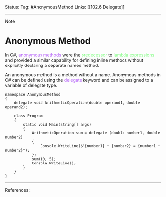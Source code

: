 Status: 
Tag: #AnonymousMethod
Links: [[102.6 Delegate]]

---
> [!note] 
>  # Anonymous Method

In C#, <font style="color:#b562f9">anonymous methods</font> were the <font style="color:#81fd83">predecessor</font> to <font style="color:#81fd83">lambda expressions</font> and provided a similar capability for defining inline methods without explicitly declaring a separate named method.

An anonymous method is a method without a name. Anonymous methods in C# can be defined using the <font style="color:#b562f9">delegate</font> keyword and can be assigned to a variable of delegate type.

``` run-csharp
namespace AnonymousMethod
{
    delegate void ArithmeticOperation(double operand1, double operand2);

    class Program
    {
        static void Main(string[] args)
        {
            ArithmeticOperation sum = delegate (double number1, double number2)
            {
                Console.WriteLine($"{number1} + {number2} = {number1 + number2}");
            };
            sum(10, 5);
            Console.WriteLine();
        }
    }
}
```

---
References: